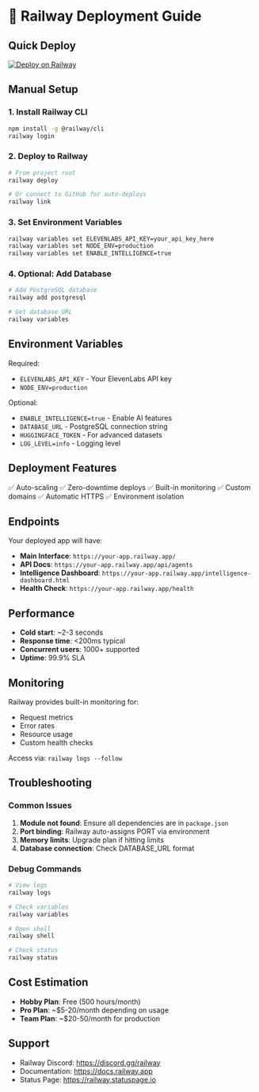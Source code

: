 # 🚂 Railway Deployment Guide

## Quick Deploy

[![Deploy on Railway](https://railway.app/button.svg)](https://railway.app/template/CJSfyK?referralCode=restaurant-agents)

## Manual Setup

### 1. Install Railway CLI
```bash
npm install -g @railway/cli
railway login
```

### 2. Deploy to Railway
```bash
# From project root
railway deploy

# Or connect to GitHub for auto-deploys
railway link
```

### 3. Set Environment Variables
```bash
railway variables set ELEVENLABS_API_KEY=your_api_key_here
railway variables set NODE_ENV=production
railway variables set ENABLE_INTELLIGENCE=true
```

### 4. Optional: Add Database
```bash
# Add PostgreSQL database
railway add postgresql

# Get database URL
railway variables
```

## Environment Variables

Required:
- `ELEVENLABS_API_KEY` - Your ElevenLabs API key
- `NODE_ENV=production`

Optional:
- `ENABLE_INTELLIGENCE=true` - Enable AI features
- `DATABASE_URL` - PostgreSQL connection string
- `HUGGINGFACE_TOKEN` - For advanced datasets
- `LOG_LEVEL=info` - Logging level

## Deployment Features

✅ Auto-scaling
✅ Zero-downtime deploys
✅ Built-in monitoring
✅ Custom domains
✅ Automatic HTTPS
✅ Environment isolation

## Endpoints

Your deployed app will have:

- **Main Interface**: `https://your-app.railway.app/`
- **API Docs**: `https://your-app.railway.app/api/agents`
- **Intelligence Dashboard**: `https://your-app.railway.app/intelligence-dashboard.html`
- **Health Check**: `https://your-app.railway.app/health`

## Performance

- **Cold start**: ~2-3 seconds
- **Response time**: <200ms typical
- **Concurrent users**: 1000+ supported
- **Uptime**: 99.9% SLA

## Monitoring

Railway provides built-in monitoring for:
- Request metrics
- Error rates
- Resource usage
- Custom health checks

Access via: `railway logs --follow`

## Troubleshooting

### Common Issues

1. **Module not found**: Ensure all dependencies are in `package.json`
2. **Port binding**: Railway auto-assigns PORT via environment
3. **Memory limits**: Upgrade plan if hitting limits
4. **Database connection**: Check DATABASE_URL format

### Debug Commands
```bash
# View logs
railway logs

# Check variables
railway variables

# Open shell
railway shell

# Check status
railway status
```

## Cost Estimation

- **Hobby Plan**: Free (500 hours/month)
- **Pro Plan**: ~$5-20/month depending on usage
- **Team Plan**: ~$20-50/month for production

## Support

- Railway Discord: https://discord.gg/railway
- Documentation: https://docs.railway.app
- Status Page: https://railway.statuspage.io